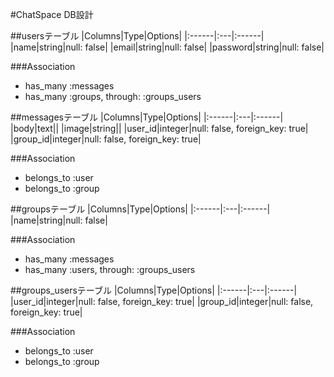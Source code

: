 #ChatSpace DB設計

##usersテーブル
|Columns|Type|Options|
|:------|:---|:------|
|name|string|null: false|
|email|string|null: false|
|password|string|null: false|

###Association
- has_many :messages
- has_many :groups, through: :groups_users

##messagesテーブル
|Columns|Type|Options|
|:------|:---|:------|
|body|text||
|image|string||
|user_id|integer|null: false, foreign_key: true|
|group_id|integer|null: false, foreign_key: true|

###Association
- belongs_to :user
- belongs_to :group

##groupsテーブル
|Columns|Type|Options|
|:------|:---|:------|
|name|string|null: false|

###Association
- has_many :messages
- has_many :users, through: :groups_users

##groups_usersテーブル
|Columns|Type|Options|
|:------|:---|:------|
|user_id|integer|null: false, foreign_key: true|
|group_id|integer|null: false, foreign_key: true|

###Association
- belongs_to :user
- belongs_to :group
